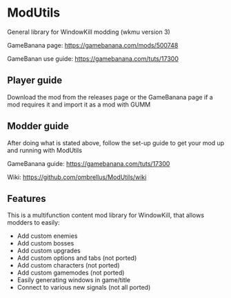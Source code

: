 # ModUtils
General library for WindowKill modding (wkmu version 3)

GameBanana page: https://gamebanana.com/mods/500748

GameBanan use guide: https://gamebanana.com/tuts/17300

## Player guide
Download the mod from the releases page or the GameBanana page if a mod requires it and import it as a mod with GUMM

## Modder guide
After doing what is stated above, follow the set-up guide to get your mod up and running with ModUtils

GameBanana guide: https://gamebanana.com/tuts/17300

Wiki: https://github.com/ombrellus/ModUtils/wiki

## Features
This is a multifunction content mod library for WindowKill, that allows modders to easily:
- Add custom enemies
- Add custom bosses 
- Add custom upgrades 
- Add custom options and tabs (not ported)
- Add custom characters (not ported)
- Add custom gamemodes (not ported)
- Easily generating windows in game/title 
- Connect to various new signals (not all ported)
